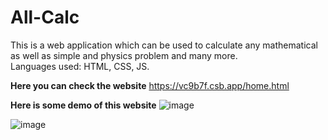 # All-Calc
This is a web application which can be used to calculate any mathematical as well as simple and physics problem and many more.  
Languages used: HTML, CSS, JS.

**Here you can check the website** 
https://vc9b7f.csb.app/home.html

**Here is some demo of this website**
![image](https://user-images.githubusercontent.com/117648930/221396674-463b4104-1942-49ba-8e47-abe7e4ee67da.png)

![image](https://user-images.githubusercontent.com/117648930/221396687-44c7db71-338d-4978-8864-c58bbcc1b958.png)

